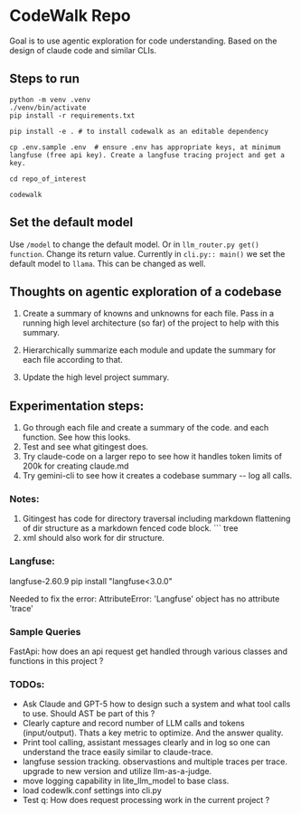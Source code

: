 
# CodeWalk Repo

Goal is to use agentic exploration for code understanding. Based on the design of claude code and similar CLIs.


## Steps to run

```
python -m venv .venv
./venv/bin/activate
pip install -r requirements.txt

pip install -e . # to install codewalk as an editable dependency

cp .env.sample .env  # ensure .env has appropriate keys, at minimum langfuse (free api key). Create a langfuse tracing project and get a key.

cd repo_of_interest

codewalk
```

## Set the default model

Use `/model` to change the default model. Or in `llm_router.py get() function`. Change its return value. 
Currently in `cli.py:: main()` we set the default model to `llama`. This can be changed as well.

## Thoughts on agentic exploration of a codebase
1. Create a summary of knowns and unknowns for each file. 
  Pass in a running high level architecture (so far) of the project to help with this summary.

2. Hierarchically summarize each module and update the summary for each file according to that.

3. Update the high level project summary.


## Experimentation steps:

1. Go through each file and create a summary of the code. and each function. See how this looks.
2. Test and see what gitingest does.
3. Try claude-code on a larger repo to see how it handles token limits of 200k for creating claude.md
4. Try gemini-cli to see how it creates a codebase summary -- log all calls. 


### Notes:
1. Gitingest has code for directory traversal including markdown flattening of dir structure as a markdown
   fenced code block. ``` tree
2. xml should also work for dir structure.


### Langfuse:

langfuse-2.60.9
pip install "langfuse<3.0.0"

Needed to fix the error:
AttributeError: 'Langfuse' object has no attribute 'trace'


### Sample Queries

FastApi:  how does an api request get handled through various classes and functions in this project ?



### TODOs:
- Ask Claude and GPT-5 how to design such a system and what tool calls to use. Should AST be part of this ?  
- Clearly capture and record number of LLM calls and tokens (input/output). Thats a key metric to optimize. And the answer quality.
- Print tool calling, assistant messages clearly and in log so one can understand the trace easily similar to claude-trace.
- langfuse session tracking. observastions and multiple traces per trace. upgrade to new version and utilize llm-as-a-judge.
- move logging capability in lite_llm_model to base class. 
- load codewlk.conf settings into cli.py
- Test q: How does request processing work in the current project ?
